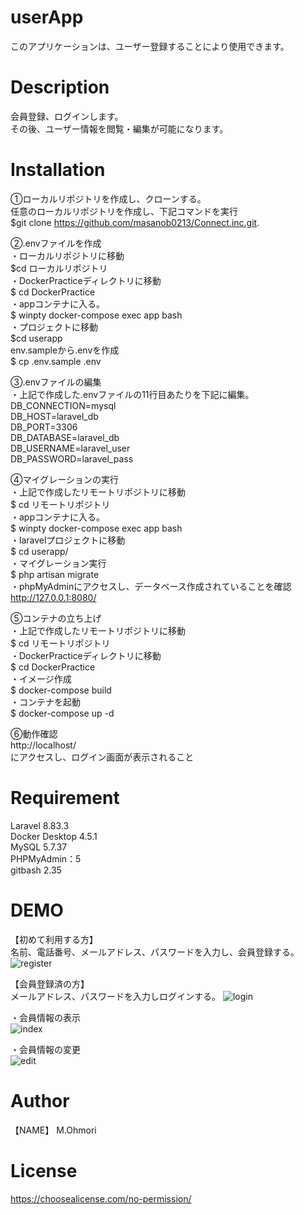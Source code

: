 # userApp
このアプリケーションは、ユーザー登録することにより使用できます。

# Description
会員登録、ログインします。  
その後、ユーザー情報を閲覧・編集が可能になります。

# Installation
①ローカルリポジトリを作成し、クローンする。  
任意のローカルリポジトリを作成し、下記コマンドを実行  
$git clone https://github.com/masanob0213/Connect.inc.git.

②.envファイルを作成  
・ローカルリポジトリに移動  
$cd ローカルリポジトリ  
・DockerPracticeディレクトリに移動  
$ cd DockerPractice  
・appコンテナに入る。  
$ winpty docker-compose exec app bash  
・プロジェクトに移動  
$cd userapp  
env.sampleから.envを作成  
$ cp .env.sample .env

③.envファイルの編集  
・上記で作成した.envファイルの11行目あたりを下記に編集。  
DB_CONNECTION=mysql  
DB_HOST=laravel_db  
DB_PORT=3306  
DB_DATABASE=laravel_db  
DB_USERNAME=laravel_user  
DB_PASSWORD=laravel_pass  

④マイグレーションの実行  
・上記で作成したリモートリポジトリに移動  
$ cd リモートリポジトリ  
・appコンテナに入る。  
$ winpty docker-compose exec app bash  
・laravelプロジェクトに移動  
$ cd userapp/  
・マイグレーション実行  
$ php artisan migrate  
・phpMyAdminにアクセスし、データベース作成されていることを確認  
http://127.0.0.1:8080/

⑤コンテナの立ち上げ  
・上記で作成したリモートリポジトリに移動  
$ cd リモートリポジトリ  
・DockerPracticeディレクトリに移動  
$ cd DockerPractice  
・イメージ作成  
$ docker-compose build  
・コンテナを起動  
$ docker-compose up -d  

⑥動作確認  
http://localhost/  
にアクセスし、ログイン画面が表示されること

# Requirement
Laravel 8.83.3  
Docker Desktop 4.5.1  
MySQL 5.7.37  
PHPMyAdmin：5  
gitbash 2.35

# DEMO
【初めて利用する方】  
名前、電話番号、メールアドレス、パスワードを入力し、会員登録する。  
![register](https://user-images.githubusercontent.com/90172942/156907778-2d0714dc-fde6-4565-b388-5a5d5a7f4adf.png)

【会員登録済の方】  
メールアドレス、パスワードを入力しログインする。
![login](https://user-images.githubusercontent.com/90172942/156907876-7a2924b8-25e4-4c63-8bfa-f14a9a2065dd.png)

・会員情報の表示  
![index](https://user-images.githubusercontent.com/90172942/156907822-ed002b9f-a9df-4bb4-9a8a-de609e1afb5a.png)

・会員情報の変更  
![edit](https://user-images.githubusercontent.com/90172942/156907796-3b8f89d9-9699-4dbc-863e-54fc47ae45a5.png)

# Author
【NAME】 M.Ohmori  

# License  
https://choosealicense.com/no-permission/

